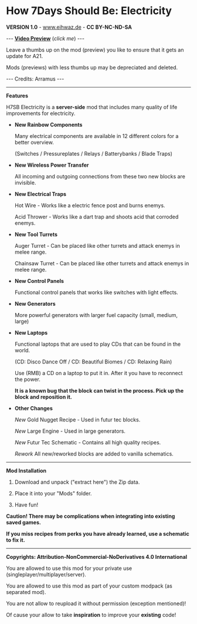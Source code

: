 # How 7Days Should Be: Electricity

**VERSION 1.0** - www.eihwaz.de - **CC BY-NC-ND-SA**

--- [**Video Preview**](https://www.eihwaz.de) (*click me*) ---

Leave a thumbs up on the mod (preview) you like to ensure that it gets an update for A21.

Mods (previews) with less thumbs up may be depreciated and deleted.

--- Credits: Arramus ---

--- --- --- --- --- --- --- --- ---

**Features**

H7SB Electricity is a **server-side** mod that includes many quality of life improvements for electricity.

* **New Rainbow Components**

	Many electrical components are available in 12 different colors for a better overview.
	
	(Switches / Pressureplates / Relays / Batterybanks / Blade Traps)
	
* **New Wireless Power Transfer**
	
	All incoming and outgoing connections from these two new blocks are invisible.
	
* **New Electrical Traps**

	Hot Wire - Works like a electric fence post and burns enemys.
	
	Acid Thrower - Works like a dart trap and shoots acid that corroded enemys.
	
* **New Tool Turrets**

	Auger Turret - Can be placed like other turrets and attack enemys in melee range.
	
	Chainsaw Turret - Can be placed like other turrets and attack enemys in melee range.

* **New Control Panels**

	Functional control panels that works like switches with light effects.

* **New Generators**

	More powerful generators with larger fuel capacity (small, medium, large)

* **New Laptops**

	Functional laptops that are used to play CDs that can be found in the world.
	
	(CD: Disco Dance Off / CD: Beautiful Biomes / CD: Relaxing Rain)

	Use (RMB) a CD on a laptop to put it in. After it you have to reconnect the power.
	
	**It is a known bug that the block can twist in the process. Pick up the block and reposition it.**
	
* **Other Changes**

	*New* Gold Nugget Recipe - Used in futur tec blocks.

	*New* Large Engine - Used in large generators.
	
	*New* Futur Tec Schematic - Contains all high quality recipes.
	
	*Rework* All new/reworked blocks are added to vanilla schematics.
	
--- --- --- --- --- --- --- --- ---

**Mod Installation**

1. Download and unpack ("extract here") the Zip data.

2. Place it into your "Mods" folder.

3. Have fun!

**Caution! There may be complications when integrating into existing saved games.**

**If you miss recipes from perks you have already learned, use a schematic to fix it.**

--- --- --- --- --- --- --- --- ---

**Copyrights: Attribution-NonCommercial-NoDerivatives 4.0 International**

You are allowed to use this mod for your private use (singleplayer/multiplayer/server).

You are allowed to use this mod as part of your custom modpack (as separated mod).

You are not allow to reupload it without permission (exception mentioned)!

Of cause your allow to take **inspiration** to improve your **existing** code!
